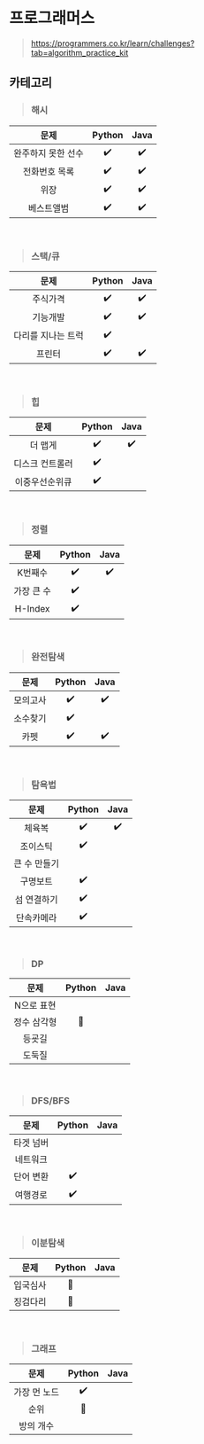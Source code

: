 # 프로그래머스
> https://programmers.co.kr/learn/challenges?tab=algorithm_practice_kit

## 카테고리

> ### 해시
|문제|Python|Java|
|:--:|:--:|:--:|
|완주하지 못한 선수|✔️|✔️|
|전화번호 목록|✔️|✔️|
|위장|✔️|✔️|
|베스트앨범|✔️|✔️|

<br>

> ### 스택/큐
|문제|Python|Java|
|:--:|:--:|:--:|
|주식가격|✔️|✔️|
|기능개발|✔️|✔️|
|다리를 지나는 트럭|✔️||
|프린터|✔️|✔️|

<br>

> ### 힙
|문제|Python|Java|
|:--:|:--:|:--:|
|더 맵게|✔️|✔️|
|디스크 컨트롤러|✔️||
|이중우선순위큐|✔️||

<br>

> ### 정렬
|문제|Python|Java|
|:--:|:--:|:--:|
|K번째수|✔️|✔️|
|가장 큰 수|✔️||
|H-Index|✔️||

<br>

> ### 완전탐색
|문제|Python|Java|
|:--:|:--:|:--:|
|모의고사|✔️|✔️|
|소수찾기|✔️||
|카펫|✔️|✔️|

<br>

> ### 탐욕법
|문제|Python|Java|
|:--:|:--:|:--:|
|체육복|✔️|✔️|
|조이스틱|✔️||
|큰 수 만들기|||
|구명보트|✔️||
|섬 연결하기|✔️||
|단속카메라|✔️||

<br>

> ### DP
|문제|Python|Java|
|:--:|:--:|:--:|
|N으로 표현|||
|정수 삼각형|🔺||
|등굣길|||
|도둑질|||

<br>

> ### DFS/BFS
|문제|Python|Java|
|:--:|:--:|:--:|
|타겟 넘버|||
|네트워크|||
|단어 변환|✔️||
|여행경로|✔️||

<br>

> ### 이분탐색
|문제|Python|Java|
|:--:|:--:|:--:|
|입국심사|🔺||
|징검다리|🔺||

<br>

> ### 그래프
|문제|Python|Java|
|:--:|:--:|:--:|
|가장 먼 노드|✔️||
|순위|🔺||
|방의 개수|||